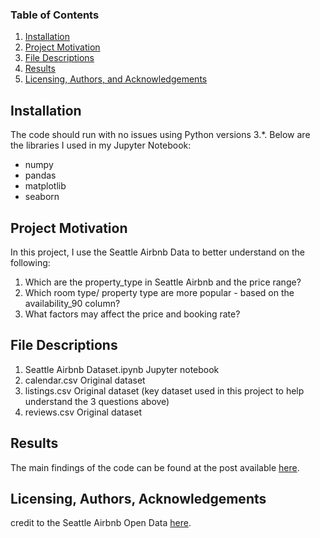 
### Table of Contents

1. [Installation](#installation)
2. [Project Motivation](#motivation)
3. [File Descriptions](#files)
4. [Results](#results)
5. [Licensing, Authors, and Acknowledgements](#licensing)

## Installation <a name="installation"></a>

The code should run with no issues using Python versions 3.*. Below are the libraries I used in my Jupyter Notebook:
-  numpy
-  pandas
-  matplotlib
-  seaborn


## Project Motivation<a name="motivation"></a>

In this project, I use the Seattle Airbnb Data to better understand on the following:
1. Which are the property_type in Seattle Airbnb and the price range?
2. Which room type/ property type are more popular - based on the availability_90 column?
3. What factors may affect the price and booking rate?


## File Descriptions <a name="files"></a>

1. Seattle Airbnb Dataset.ipynb Jupyter notebook 
2. calendar.csv Original dataset
3. listings.csv Original dataset (key dataset used in this project to help understand the 3 questions above)
4. reviews.csv Original dataset 

## Results<a name="results"></a>

The main findings of the code can be found at the post available [here](https://medium.com/@chriswongpy/analysis-over-the-seattle-airbnb-open-data-fa221375d60d).

## Licensing, Authors, Acknowledgements<a name="licensing"></a>

credit to the Seattle Airbnb Open Data [here](https://www.kaggle.com/datasets/airbnb/seattle).  
